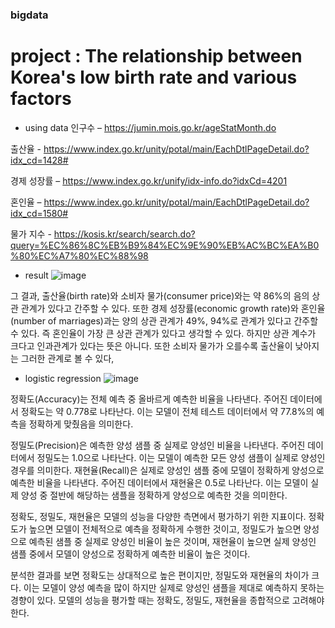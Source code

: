### bigdata

# project : The relationship between Korea's low birth rate and various factors

- using data
인구수 – 
https://jumin.mois.go.kr/ageStatMonth.do

출산율  - 
https://www.index.go.kr/unity/potal/main/EachDtlPageDetail.do?idx_cd=1428#

경제 성장률 – 
https://www.index.go.kr/unify/idx-info.do?idxCd=4201

혼인율 – 
https://www.index.go.kr/unity/potal/main/EachDtlPageDetail.do?idx_cd=1580#

물가 지수 - 
https://kosis.kr/search/search.do?query=%EC%86%8C%EB%B9%84%EC%9E%90%EB%AC%BC%EA%B0%80%EC%A7%80%EC%88%98




- result 
![image](https://github.com/JaeMinHw/bigdata/assets/95284552/38ffa6df-f700-48ff-9a6e-5ce90764b8a1)


그 결과, 출산율(birth rate)와 소비자 물가(consumer price)와는 약 86%의 음의 상관 관계가 있다고 간주할 수 있다. 또한 경제 성장률(economic growth rate)와 혼인율(number of marriages)과는 양의 상관 관계가 49%, 94%로 관계가 있다고 간주할 수 있다. 즉 혼인율이 가장 큰 상관 관계가 있다고 생각할 수 있다. 하지만 상관 계수가 크다고 인과관계가 있다는 뜻은 아니다. 또한 소비자 물가가 오를수록 출산율이 낮아지는 그러한 관계로 볼 수 있다, 


- logistic regression
![image](https://github.com/JaeMinHw/bigdata/assets/95284552/45bff4b1-4384-4c69-bfdb-512b8b2ce0bc)

 정확도(Accuracy)는 전체 예측 중 올바르게 예측한 비율을 나타낸다. 주어진 데이터에서 정확도는 약 0.778로 나타난다. 이는 모델이 전체 테스트 데이터에서 약 77.8%의 예측을 정확하게 맞췄음을 의미한다. 

 정밀도(Precision)은 예측한 양성 샘플 중 실제로 양성인 비율을 나타낸다. 주어진 데이터에서 정밀도는 1.0으로 나타난다. 이는 모델이 예측한 모든 양성 샘플이 실제로 양성인 경우를 의미한다.
재현율(Recall)은 실제로 양성인 샘플 중에 모델이 정확하게 양성으로 예측한 비율을 나타낸다. 주어진 데이터에서 재현율은 0.5로 나타난다. 이는 모델이 실제 양성 중 절반에 해당하는 샘플을 정확하게 양성으로 예측한 것을 의미한다.

 정확도, 정밀도, 재현율은 모델의 성능을 다양한 측면에서 평가하기 위한 지표이다. 정확도가 높으면 모델이 전체적으로 예측을 정확하게 수행한 것이고, 정밀도가 높으면 양성으로 예측된 샘플 중 실제로 양성인 비율이 높은 것이며, 재현율이 높으면 실제 양성인 샘플 중에서 모델이 양성으로 정확하게 예측한 비율이 높은 것이다. 

 분석한 결과를 보면 정확도는 상대적으로 높은 편이지만, 정밀도와 재현율의 차이가 크다. 이는 모델이 양성 예측을 많이 하지만 실제로 양성인 샘플을 제대로 예측하지 못하는 경향이 있다. 모델의 성능을 평가할 때는 정확도, 정밀도, 재현율을 종합적으로 고려해야 한다.
